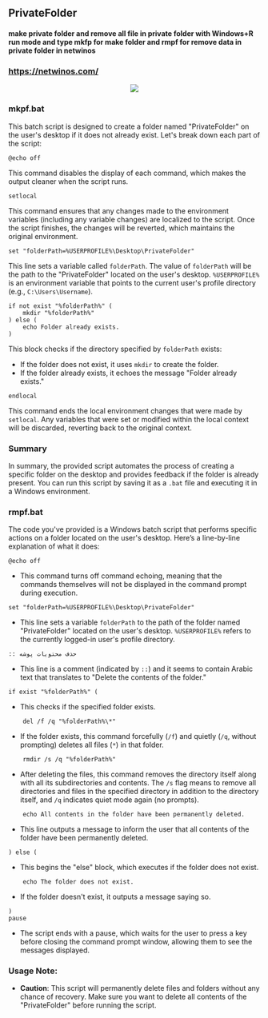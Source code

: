 ## PrivateFolder
#### make private folder and remove all file in private folder with Windows+R run mode and type mkfp for make folder and rmpf for remove data in private folder in netwinos
### https://netwinos.com/
<div align="center">
	<img src="https://fs24.fex.net/preview/5223969528/0x0">
</div>

### mkpf.bat


This batch script is designed to create a folder named "PrivateFolder" on the user's desktop if it does not already exist. Let's break down each part of the script:

```batch
@echo off
```
This command disables the display of each command, which makes the output cleaner when the script runs.

```batch
setlocal
```
This command ensures that any changes made to the environment variables (including any variable changes) are localized to the script. Once the script finishes, the changes will be reverted, which maintains the original environment.

```batch
set "folderPath=%USERPROFILE%\Desktop\PrivateFolder"
```
This line sets a variable called `folderPath`. The value of `folderPath` will be the path to the "PrivateFolder" located on the user's desktop. `%USERPROFILE%` is an environment variable that points to the current user's profile directory (e.g., `C:\Users\Username`).

```batch
if not exist "%folderPath%" (
    mkdir "%folderPath%"
) else (
    echo Folder already exists.
)
```
This block checks if the directory specified by `folderPath` exists:
- If the folder does not exist, it uses `mkdir` to create the folder.
- If the folder already exists, it echoes the message "Folder already exists."

```batch
endlocal
```
This command ends the local environment changes that were made by `setlocal`. Any variables that were set or modified within the local context will be discarded, reverting back to the original context.

### Summary
In summary, the provided script automates the process of creating a specific folder on the desktop and provides feedback if the folder is already present. You can run this script by saving it as a `.bat` file and executing it in a Windows environment.

### rmpf.bat

The code you've provided is a Windows batch script that performs specific actions on a folder located on the user's desktop. Here’s a line-by-line explanation of what it does:

```batch
@echo off
```
- This command turns off command echoing, meaning that the commands themselves will not be displayed in the command prompt during execution.

```batch
set "folderPath=%USERPROFILE%\Desktop\PrivateFolder"
```
- This line sets a variable `folderPath` to the path of the folder named "PrivateFolder" located on the user's desktop. `%USERPROFILE%` refers to the currently logged-in user's profile directory.

```batch
:: حذف محتویات پوشه
```
- This line is a comment (indicated by `::`) and it seems to contain Arabic text that translates to "Delete the contents of the folder."

```batch
if exist "%folderPath%" (
```
- This checks if the specified folder exists.

```batch
    del /f /q "%folderPath%\*"
```
- If the folder exists, this command forcefully (`/f`) and quietly (`/q`, without prompting) deletes all files (`*`) in that folder.

```batch
    rmdir /s /q "%folderPath%"
```
- After deleting the files, this command removes the directory itself along with all its subdirectories and contents. The `/s` flag means to remove all directories and files in the specified directory in addition to the directory itself, and `/q` indicates quiet mode again (no prompts).

```batch
    echo All contents in the folder have been permanently deleted.
```
- This line outputs a message to inform the user that all contents of the folder have been permanently deleted.

```batch
) else (
```
- This begins the "else" block, which executes if the folder does not exist.

```batch
    echo The folder does not exist.
```
- If the folder doesn't exist, it outputs a message saying so.

```batch
)
pause
```
- The script ends with a pause, which waits for the user to press a key before closing the command prompt window, allowing them to see the messages displayed.

### Usage Note:
- **Caution**: This script will permanently delete files and folders without any chance of recovery. Make sure you want to delete all contents of the "PrivateFolder" before running the script.
